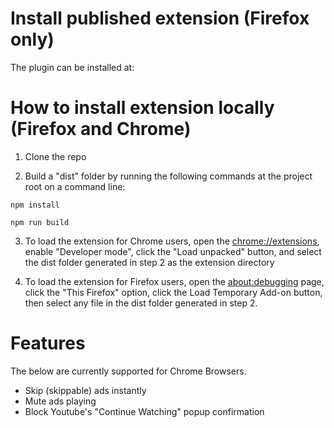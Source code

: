# Install published extension (Firefox only)
The plugin can be installed at: 

# How to install extension locally (Firefox and Chrome)
1. Clone the repo

2. Build a "dist" folder by running the following commands at the project root on a command line:
```
npm install
``` 
```
npm run build
``` 

3. To load the extension for Chrome users, open the [chrome://extensions](chrome://extensions), enable "Developer mode", click the "Load unpacked" button, and select the dist folder generated in step 2 as the extension directory

4. To load the extension for Firefox users, open the [about:debugging](about:debugging) page, click the "This Firefox" option, click the Load Temporary Add-on button, then select any file in the dist folder generated in step 2.

# Features
The below are currently supported for Chrome Browsers.
* Skip (skippable) ads instantly
* Mute ads playing
* Block Youtube's "Continue Watching" popup confirmation